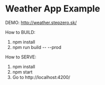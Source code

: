 # Weather App Example

DEMO: http://weather.stepzero.sk/

How to BUILD:

1. npm install
2. npm run build -- --prod

How to SERVE:

1. npm install
2. npm start
3. Go to http://localhost:4200/
